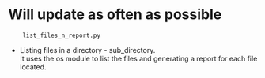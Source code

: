 # Will update as often as possible

```
    list_files_n_report.py
```
 - Listing files in a directory - sub_directory.
   <br />
   It uses the os module to list the files and generating a report for each file located.
